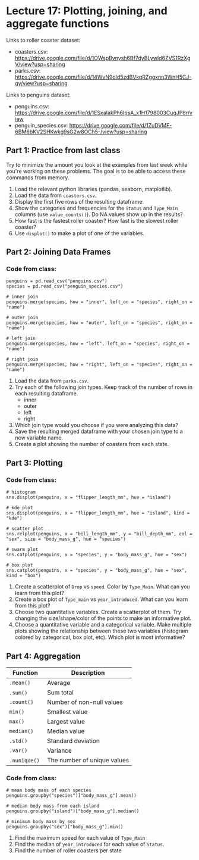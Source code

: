 # Lecture 17: Plotting, joining, and aggregate functions

Links to roller coaster dataset:
* coasters.csv: https://drive.google.com/file/d/1OWspBvnysh6Bf7dyBLywId6ZVS1RzXgV/view?usp=sharing
* parks.csv: https://drive.google.com/file/d/14WvN9oId5zdBVkqRZggxnn3WnH5CJ-qy/view?usp=sharing

Links to penguins dataset:
* penguins.csv: https://drive.google.com/file/d/1ESxaIakPh6IpsA_x1H1798003CuqJP8r/view
* penguin_species.csv: https://drive.google.com/file/d/1ZuDVMF-6BM6bKV2SHKwkg9sG2w8OCh5-/view?usp=sharing

## Part 1: Practice from last class

Try to minimize the amount you look at the examples from last week while you're working on these problems. The goal is to be able to access these commands from memory.

1. Load the relevant python libraries (pandas, seaborn, matplotlib).
2. Load the data from `coasters.csv`.
3. Display the first five rows of the resulting dataframe.
4. Show the categories and frequencies for the `Status` and `Type_Main` columns (use `value_counts()`). Do NA values show up in the results?
5. How fast is the fastest roller coaster? How fast is the slowest roller coaster?
6. Use `displot()` to make a plot of one of the variables.

## Part 2: Joining Data Frames

### Code from class:

```
penguins = pd.read_csv("penguins.csv")
species = pd.read_csv("penguin_species.csv")

# inner join
penguins.merge(species, how = "inner", left_on = "species", right_on = "name")

# outer join
penguins.merge(species, how = "outer", left_on = "species", right_on = "name")

# left join
penguins.merge(species, how = "left", left_on = "species", right_on = "name")

# right join
penguins.merge(species, how = "right", left_on = "species", right_on = "name")
```

1. Load the data from `parks.csv`.
2. Try each of the following join types. Keep track of the number of rows in each resulting dataframe.
   * inner
   * outer
   * left
   * right
3. Which join type would you choose if you were analyzing this data?
4. Save the resulting merged dataframe with your chosen join type to a new variable name.
5. Create a plot showing the number of coasters from each state.

## Part 3: Plotting

### Code from class:

```
# histogram
sns.displot(penguins, x = "flipper_length_mm", hue = "island")

# kde plot
sns.displot(penguins, x = "flipper_length_mm", hue = "island", kind = "kde")

# scatter plot
sns.relplot(penguins, x = "bill_length_mm", y = "bill_depth_mm", col = "sex", size = "body_mass_g", hue = "species")

# swarm plot
sns.catplot(penguins, x = "species", y = "body_mass_g", hue = "sex")

# box plot
sns.catplot(penguins, x = "species", y = "body_mass_g", hue = "sex", kind = "box")
```

1. Create a scatterplot of `Drop` vs `speed`. Color by `Type_Main`. What can you learn from this plot?
2. Create a box plot of `Type_main` vs `year_introduced`. What can you learn from this plot?
3. Choose two quantitative variables. Create a scatterplot of them. Try changing the size/shape/color of the points to make an informative plot.
4. Choose a quantitative variable and a categorical variable. Make multiple plots showing the relationship between these two variables (histogram colored by categorical, box plot, etc). Which plot is most informative?

## Part 4: Aggregation

| Function | Description |
|--|--|
| `.mean()` | Average |
| `.sum()`  | Sum total | 
| `.count()` | Number of non-null values |
| `min()` | Smallest value |
| `max()` | Largest value |
| `median()` | Median value |
| `.std()` | Standard deviation | 
| `.var()` | Variance | 
| `.nunique()`  | The number of unique values |

### Code from class:

```
# mean body mass of each species
penguins.groupby("species")["body_mass_g"].mean()

# median body mass from each island
penguins.groupby("island")["body_mass_g"].median()

# minimum body mass by sex
penguins.groupby("sex")["body_mass_g"].min()
```

1. Find the maximum speed for each value of `Type_Main`
2. Find the median of `year_introduced` for each value of `Status`.
3. Find the number of roller coasters per state





